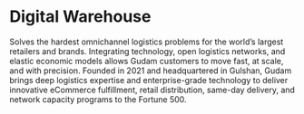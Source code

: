 # Digital Warehouse

Solves the hardest omnichannel logistics problems for the world’s largest retailers and brands. Integrating technology, open logistics networks, and elastic economic models allows Gudam customers to move fast, at scale, and with precision. Founded in 2021 and headquartered in Gulshan, Gudam brings deep logistics expertise and enterprise-grade technology to deliver innovative eCommerce fulfillment, retail distribution, same-day delivery, and network capacity programs to the Fortune 500.
